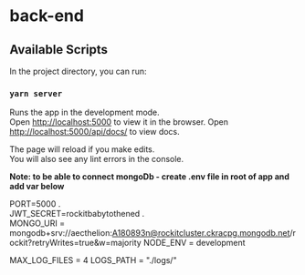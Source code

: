 # back-end
## Available Scripts

In the project directory, you can run:

### `yarn server`

Runs the app in the development mode.\
Open [http://localhost:5000](http://localhost:5000) to view it in the browser.
Open [http://localhost:5000/api/docs/](http://localhost:5000/api/docs/) to view docs.

The page will reload if you make edits.\
You will also see any lint errors in the console.

**Note: to be able to connect mongoDb - create .env file in root of app and add var below**

PORT=5000 .\
JWT_SECRET=rockitbabytothened .\
MONGO_URI = mongodb+srv://aecthelion:A180893n@rockitcluster.ckracpg.mongodb.net/rockit?retryWrites=true&w=majority
NODE_ENV = development

MAX_LOG_FILES = 4
LOGS_PATH = "./logs/"
